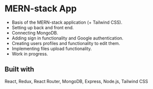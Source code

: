 # MERN-stack App

- Basis of the MERN-stack application (+ Tailwind CSS).
- Setting up back and front end.
- Connecting MongoDB.
- Adding sign in functionality and Google authentication.
- Creating users profiles and functionality to edit them.
- Implementing files upload functionality.
- Work in progress.

## Built with

React, Redux, React Router, MongoDB, Express, Node.js, Tailwind CSS
